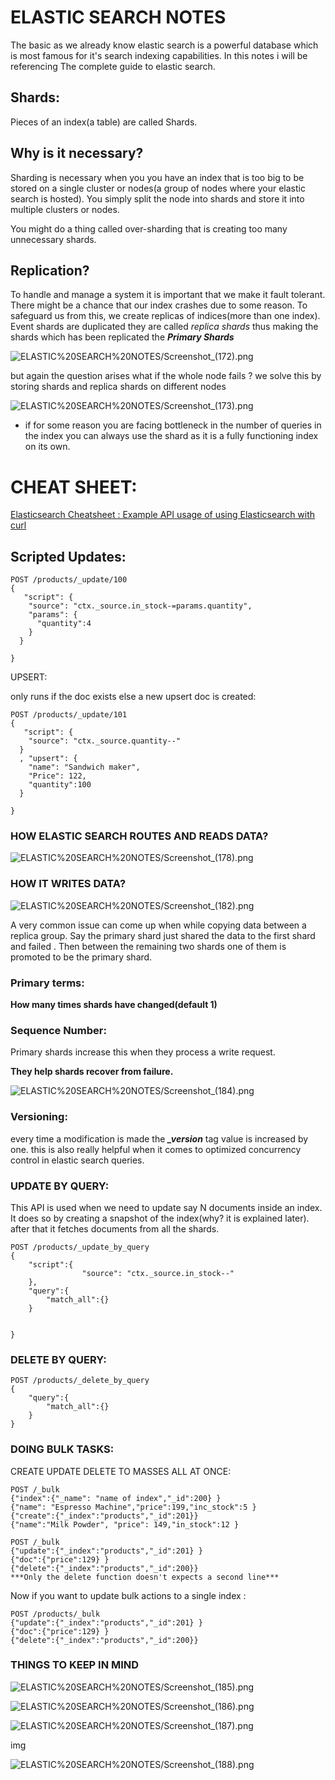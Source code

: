 # ELASTIC SEARCH NOTES

The basic as we already know elastic search is a powerful database which is most famous for it's search indexing capabilities. In this notes i will be referencing The complete guide to elastic search.

## Shards:

 Pieces of an index(a table) are called Shards.

## Why is it necessary?

Sharding is necessary when you  you have an index that is too big to be stored on a single cluster or nodes(a group of nodes where your elastic search is hosted). You simply split the node into shards and store it into multiple clusters or nodes.

You might do a thing called over-sharding that is creating too many unnecessary shards.

## Replication?

To handle  and manage a system it is  important that we make it fault tolerant. There might be a chance that our index crashes due to some reason. To safeguard us from this, we create replicas of indices(more than one index). Event shards are duplicated they are called *replica shards*  thus making the shards which has been replicated the ***Primary Shards***

![ELASTIC%20SEARCH%20NOTES/Screenshot_(172).png](ELASTIC%20SEARCH%20NOTES/Screenshot_(172).png)

but again the question arises what if the whole node fails ? we solve this by storing shards and replica shards on different nodes

![ELASTIC%20SEARCH%20NOTES/Screenshot_(173).png](ELASTIC%20SEARCH%20NOTES/Screenshot_(173).png)

- if for some reason you are facing  bottleneck in the number of queries in the index you can always use the shard as it is a fully functioning index on its own.

# CHEAT SHEET:

[Elasticsearch Cheatsheet : Example API usage of using Elasticsearch with curl](https://gist.github.com/ruanbekker/e8a09604b14f37e8d2f743a87b930f93)

## Scripted Updates:

    POST /products/_update/100
    {
       "script": {
        "source": "ctx._source.in_stock-=params.quantity",
        "params": {
          "quantity":4
        }
      }
      
    }
    

UPSERT:

only runs if the doc exists else a new upsert doc is created:

    POST /products/_update/101
    {
       "script": {
        "source": "ctx._source.quantity--"
      }
      , "upsert": {
        "name": "Sandwich maker",
        "Price": 122,
        "quantity":100
      }
      
    }

### HOW ELASTIC SEARCH ROUTES AND READS DATA?

![ELASTIC%20SEARCH%20NOTES/Screenshot_(178).png](ELASTIC%20SEARCH%20NOTES/Screenshot_(178).png)

### HOW IT WRITES DATA?

![ELASTIC%20SEARCH%20NOTES/Screenshot_(182).png](ELASTIC%20SEARCH%20NOTES/Screenshot_(182).png)

A very common issue can come up when while copying data between a replica group. Say the primary shard just shared the data to the first shard and failed . Then between the remaining two shards one of them is promoted to be the primary shard. 

### Primary terms:

**How many times shards have changed(default 1)**

### Sequence Number:

Primary shards increase this when they process a write request.

**They help shards recover from failure.**

![ELASTIC%20SEARCH%20NOTES/Screenshot_(184).png](ELASTIC%20SEARCH%20NOTES/Screenshot_(184).png)

### Versioning:

every time a modification is made the ***_version*** tag value is increased by one. this is also really helpful when it comes to optimized concurrency control in elastic search queries.

### UPDATE BY QUERY:

This API is used when we need to update say N documents inside an index. It does so by creating a snapshot of the index(why? it is explained later). after that it fetches documents from all the shards.

    POST /products/_update_by_query
    {
    	"script":{
    				"source": "ctx._source.in_stock--"
    	},
    	"query":{
    		"match_all":{}
    	}
    		
    
    }

### DELETE BY QUERY:

    POST /products/_delete_by_query
    {
    	"query":{
    		"match_all":{}
    	}
    }

### DOING BULK TASKS:

CREATE UPDATE DELETE TO MASSES ALL AT ONCE:

    POST /_bulk
    {"index":{"_name": "name of index","_id":200} }
    {"name": "Espresso Machine","price":199,"inc_stock":5 }
    {"create":{"_index":"products","_id":201}} 
    {"name":"Milk Powder", "price": 149,"in_stock":12 }
    
    POST /_bulk
    {"update":{"_index":"products","_id":201} }
    {"doc":{"price":129} }
    {"delete":{"_index":"products","_id":200}}
    ***Only the delete function doesn't expects a second line***

Now if you want to update bulk actions to a single index :

    POST /products/_bulk
    {"update":{"_index":"products","_id":201} }
    {"doc":{"price":129} }
    {"delete":{"_index":"products","_id":200}}

### THINGS TO KEEP IN MIND

![ELASTIC%20SEARCH%20NOTES/Screenshot_(185).png](ELASTIC%20SEARCH%20NOTES/Screenshot_(185).png)

![ELASTIC%20SEARCH%20NOTES/Screenshot_(186).png](ELASTIC%20SEARCH%20NOTES/Screenshot_(186).png)

![ELASTIC%20SEARCH%20NOTES/Screenshot_(187).png](ELASTIC%20SEARCH%20NOTES/Screenshot_(187).png)

img

![ELASTIC%20SEARCH%20NOTES/Screenshot_(188).png](ELASTIC%20SEARCH%20NOTES/Screenshot_(188).png)
